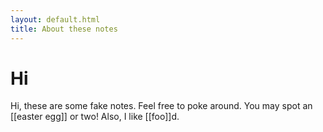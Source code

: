 ```yaml
---
layout: default.html
title: About these notes
---
```

# Hi
Hi, these are some fake notes. Feel free to poke around. You may spot an [[easter egg]]  or two! Also, I like [[foo]]d.